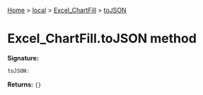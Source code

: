 [Home](./index) &gt; [local](local.md) &gt; [Excel\_ChartFill](local.excel_chartfill.md) &gt; [toJSON](local.excel_chartfill.tojson.md)

# Excel\_ChartFill.toJSON method


**Signature:**
```javascript
toJSON:
```
**Returns:** `{}`

